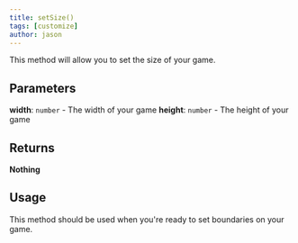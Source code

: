```yaml
---
title: setSize()
tags: [customize]
author: jason
---
```

This method will allow you to set the size of your game.
## Parameters
**width**: `number` - The width of your game
​
**height**: `number`  - The height of your game
## Returns
**Nothing**
​
## Usage
This method should be used when you're ready to set boundaries on your game.
